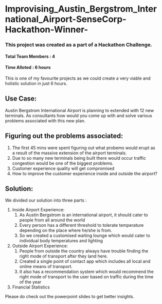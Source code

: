 # Improvising_Austin_Bergstrom_International_Airport-SenseCorp-Hackathon-Winner-

### This project was created as a part of a Hackathon Challenge.
#### Total Team Members : 4
#### Time Alloted : 6 hours 
This is one of my favourite projects as we could create a very viable and holistic solution in just 6 hours.

## Use Case: ##
Austin Bergstrom International Airport is planning to extended with 12 new terminals. As consultants how would you come up with and solve various problems associated with this new plan.
## Figuring out the problems associated: 
1. The first 45 mins were spent figuring out what probems would erupt as a result of the massive extension of the airport        terminals.
2. Due to so many new terminals being built there would occur traffic congestion would be one of the biggest problems. 
3. Customer experience quality will get compromised 
4. How to improve the customer experience inside and outside the airport?
## Solution:
We divided our solution into three parts :
1. Inside Airport Experience:
   1. As Austin Bergstrom is an international airport, it should cater to people from all around the world
   2. Every person has a different threshold to tolerate temperature depending on the place where he/she is from.
   3. So we created a customised waiting lounge which would cater to individual body temperatures and lighting
2. Outside Airport Experience:
   1. People from outside the country always have trouble finding the right mode of transport after they land here.
   2. Created a single point of contact app which includes all local and online means of transport.
   3. It also has a recommendation system which would recommend the right mode of transport to the user based on traffic             during the time of the year 
3. Financial Statistics

Please do check out the powerpoint slides to get better insights.
